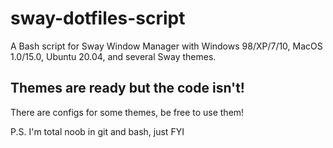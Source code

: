 # sway-dotfiles-script
A Bash script for Sway Window Manager with Windows 98/XP/7/10, MacOS 1.0/15.0, Ubuntu 20.04, and several Sway themes.
## Themes are ready but the code isn't!
There are configs for some themes, be free to use them!

P.S. I'm total noob in git and bash, just FYI
